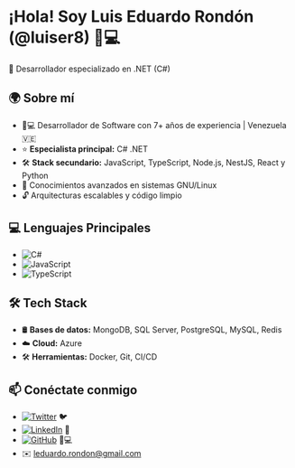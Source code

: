 # ¡Hola! Soy Luis Eduardo Rondón (@luiser8) 👨💻

🚀 Desarrollador especializado en .NET (C#)

## 🌍 Sobre mí
- 🧑💻 Desarrollador de Software con 7+ años de experiencia | Venezuela 🇻🇪
- ⭐ **Especialista principal:** C# .NET
- 🛠 **Stack secundario:** JavaScript, TypeScript, Node.js, NestJS, React y Python
- 🐧 Conocimientos avanzados en sistemas GNU/Linux
- 🔓 Arquitecturas escalables y código limpio

## 💻 Lenguajes Principales
- ![C#](https://img.shields.io/badge/C%23-239120?logo=c-sharp&logoColor=white) 
- ![JavaScript](https://img.shields.io/badge/JavaScript-F7DF1E?logo=javascript&logoColor=black)
- ![TypeScript](https://img.shields.io/badge/TypeScript-3178C6?logo=typescript&logoColor=white)

## 🛠️ Tech Stack
- 🛢️ **Bases de datos:** MongoDB, SQL Server, PostgreSQL, MySQL, Redis
- ☁️ **Cloud:** Azure
- 🛠️ **Herramientas:** Docker, Git, CI/CD

## 📫 Conéctate conmigo
- [![Twitter](https://img.shields.io/badge/Twitter-1DA1F2?logo=twitter&logoColor=white)](https://twitter.com/luiserdev) 🐦
- [![LinkedIn](https://img.shields.io/badge/LinkedIn-0077B5?logo=linkedin&logoColor=white)](https://linkedin.com/in/luiser8) 💼
- [![GitHub](https://img.shields.io/badge/GitHub-181717?logo=github&logoColor=white)](https://github.com/luiser8) 👨💻
- ✉️ leduardo.rondon@gmail.com
